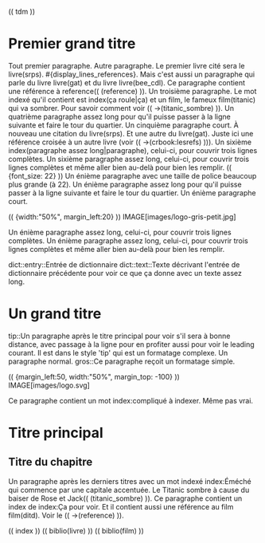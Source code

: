 (( tdm ))
# Premier grand titre
Tout premier paragraphe.
Autre paragraphe. Le premier livre cité sera le livre(srps).
#{display_lines_references}. Mais c'est aussi un paragraphe qui parle du livre livre(gat) et du livre livre(bee_cdl). Ce paragraphe contient une référence à reference(( (reference) )).
Un troisième paragraphe. Le mot indexé qu'il contient est index(ça roule|ça) et un film, le fameux film(titanic) qui va sombrer. Pour savoir comment voir (( ->(titanic_sombre) )).
Un quatrième paragraphe assez long pour qu'il puisse passer à la ligne suivante et faire le tour du quartier.
Un cinquième paragraphe court. À nouveau une citation du livre(srps). Et une autre du livre(gat). Juste ici une référence croisée à un autre livre (voir (( ->(crbook:lesrefs) ))).
Un sixième index(paragraphe assez long|paragraphe), celui-ci, pour couvrir trois lignes complètes. Un sixième paragraphe assez long, celui-ci, pour couvrir trois lignes complètes et même aller bien au-delà pour bien les remplir.
(( {font_size: 22} ))
Un énième paragraphe avec une taille de police beaucoup plus grande (à 22).
Un énième paragraphe assez long pour qu'il puisse passer à la ligne suivante et faire le tour du quartier.
Un énième paragraphe court.

(( {width:"50%", margin_left:20} ))
IMAGE[images/logo-gris-petit.jpg]

Un énième paragraphe assez long, celui-ci, pour couvrir trois lignes complètes. Un énième paragraphe assez long, celui-ci, pour couvrir trois lignes complètes et même aller bien au-delà pour bien les remplir.

dict::entry::Entrée de dictionnaire
dict::text::Texte décrivant l'entrée de dictionnaire précédente pour voir ce que ça donne avec un texte assez long.

# Un grand titre
tip::Un paragraphe après le titre principal pour voir s'il sera à bonne distance, avec passage à la ligne pour en profiter aussi pour voir le leading courant. Il est dans le style 'tip' qui est un formatage complexe.
Un paragraphe normal.
gros::Ce paragraphe reçoit un formatage simple.

(( {margin_left:50, width:"50%", margin_top: -100} ))
IMAGE[images/logo.svg]

Ce paragraphe contient un mot index:compliqué à indexer. Même pas vrai.
# Titre principal
## Titre du chapitre
<!--
### Titre du sous-chapitre
#### Titre de la section
###### Titre de la sous-section
-->
Un paragraphe après les derniers titres avec un mot indexé index:Éméché qui commence par une capitale accentuée. Le Titanic sombre à cause du baiser de Rose et Jack(( (titanic_sombre) )).
Ce paragraphe contient un index de index:Ça pour voir. Et il contient aussi une référence au film film(ditd). Voir le (( ->(reference) )).

(( index ))
(( biblio(livre) ))
(( biblio(film) ))

